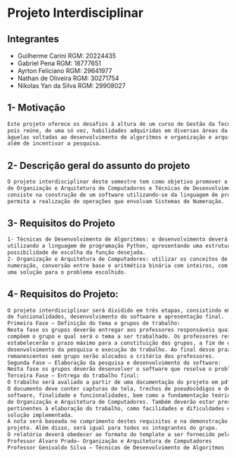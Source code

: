 # Projeto Interdisciplinar

## Integrantes
<html>
    <section>
        <ul>
            <li>Guilherme Carini RGM: 20224435 </li>
            <li>Gabriel Pena RGM: 18777651</li>
            <li>Ayrton Feliciano RGM: 29641977</li>
            <li>Nathan de Oliveira RGM: 30271754</li>
            <li>Nikolas Yan da Silva RGM: 29908027</li>
        </ul>
    </section>
</html>

## 1- Motivação
```bash
Este projeto oferece os desafios à altura de um curso de Gestão da Tecnologia da Informação,
pois reúne, de uma só vez, habilidades adquiridas em diversas áreas da computação, em especial
àquelas voltadas ao desenvolvimento de algoritmos e organização e arquitetura de computadores,
além de incentivar a pesquisa.
```
## 2- Descrição geral do assunto do projeto

```bash
O projeto interdisciplinar deste semestre tem como objetivo promover a integração das disciplinas
de Organização e Arquitetura de Computadores e Técnicas de Desenvolvimento de Algoritmos e
consiste na construção de um software utilizando-se da linguagem de programação Python, que
permita a realização de operações que envolvam Sistemas de Numeração.

```
## 3- Requisitos do Projeto
```bash
1- Técnicas de Desenvolvimento de Algoritmos: o desenvolvimento deverá ser efetuado
utilizando a linguagem de programação Python, apresentando uma estrutura de menu com
possibilidade de escolha da função desejada.
2- Organização e Arquitetura de Computadores: utilizar os conceitos de Sistemas de
numeração, conversão entre base e aritmética binária com inteiros, com a finalidade de apresentar
uma solução para o problema escolhido.
```

## 4- Requisitos do Projeto:
```bash
O projeto interdisciplinar será dividido em três etapas, consistindo em escolha de tema, definição
de funcionalidades, desenvolvimento do software e apresentação final.
Primeira Fase – Definição do tema e grupos de trabalho:
Nesta fase os grupos deverão entregar aos professores responsáveis quais os alunos que
compõem o grupo e qual será o tema a ser trabalhado. Os professores responsáveis
estabelecerão o prazo máximo para a constituição dos grupos, a fim de que não haja prejuízos no
desenvolvimento da pesquisa e execução do trabalho. Ao final desse prazo, os alunos
remanescentes sem grupo serão alocados a critério dos professores.
Segunda Fase – Elaboração da pesquisa e desenvolvimento do software:
Nesta fase os grupos deverão desenvolver o software que resolva o problema proposto.
Terceira Fase – Entrega do trabalho final:
O trabalho será avaliado a partir de uma documentação do projeto em pdf.
O documento deve conter capturas de tela, trechos de pseudocódigos e de códigos, descrição do
software, finalidade e funcionalidades, bem como a fundamentação teórica utilizada na disciplina
de Organização e Arquitetura de Computadores. Também deverão estar presentes comentários
pertinentes à elaboração do trabalho, como facilidades e dificuldades encontradas, assim como a
solução implementada.
A nota será baseada no cumprimento destes requisitos e na demonstração de conhecimento do
projeto. Além disso, será igual para todos os integrantes do grupo.
O relatório deverá obedecer ao formato do template a ser fornecido pelos professores.
Professor Álvaro Prado– Organização e Arquitetura de Computadores
Professor Genivaldo Silva – Técnicas de Desenvolvimento de Algoritmos
```
